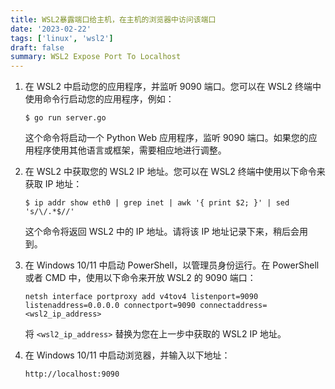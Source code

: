 ```yaml
---
title: WSL2暴露端口给主机，在主机的浏览器中访问该端口
date: '2023-02-22'
tags: ['linux', 'wsl2']
draft: false
summary: WSL2 Expose Port To Localhost
---
```


1. 在 WSL2 中启动您的应用程序，并监听 9090 端口。您可以在 WSL2 终端中使用命令行启动您的应用程序，例如：

   ```
   $ go run server.go
   ```

   这个命令将启动一个 Python Web 应用程序，监听 9090 端口。如果您的应用程序使用其他语言或框架，需要相应地进行调整。

2. 在 WSL2 中获取您的 WSL2 IP 地址。您可以在 WSL2 终端中使用以下命令来获取 IP 地址：

   ```
   $ ip addr show eth0 | grep inet | awk '{ print $2; }' | sed 's/\/.*$//'
   ```

   这个命令将返回 WSL2 中的 IP 地址。请将该 IP 地址记录下来，稍后会用到。

3. 在 Windows 10/11 中启动 PowerShell，以管理员身份运行。在 PowerShell 或者 CMD 中，使用以下命令来开放 WSL2 的 9090 端口：

   ```
   netsh interface portproxy add v4tov4 listenport=9090 listenaddress=0.0.0.0 connectport=9090 connectaddress=<wsl2_ip_address>
   ```

   将 `<wsl2_ip_address>` 替换为您在上一步中获取的 WSL2 IP 地址。

4. 在 Windows 10/11 中启动浏览器，并输入以下地址：

   ```
   http://localhost:9090
   ```
